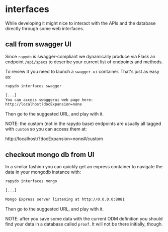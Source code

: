 
# interfaces

While developing it might nice to interact with the APIs and the database directly through some web interfaces.

## call from swagger UI

Since `rapydo` is swagger-compliant we dynamically produce via Flask an endpoint `/api/specs` to describe your current list of endpoints and methods.

To review it you need to launch a `swagger-ui` container. That's just as easy as:
```bash
rapydo interfaces swagger

[...]
You can access swaggerui web page here:
http://localhost?docExpansion=none
```

Then go to the suggested URL, and play with it.

NOTE: the custom (not in the rapydo base) endpoints are usually all tagged with `custom` so you can access them at:

http://localhost/?docExpansion=none#/custom

## checkout mongo db from UI

In a similar fashion you can quickly get an express container to navigate the data in your mongodb instance with:

```bash
rapydo interfaces mongo

[...]

Mongo Express server listening at http://0.0.0.0:8081
```

Then go to the suggested URL, and play with it.

NOTE: after you save some data with the current ODM definition you should find your data in a database called `proof`. It will not be there initially, though.

